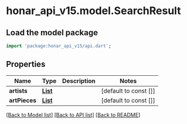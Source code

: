 # honar_api_v15.model.SearchResult

## Load the model package
```dart
import 'package:honar_api_v15/api.dart';
```

## Properties
Name | Type | Description | Notes
------------ | ------------- | ------------- | -------------
**artists** | [**List<User>**](User.md) |  | [default to const []]
**artPieces** | [**List<ArtPieceCompact>**](ArtPieceCompact.md) |  | [default to const []]

[[Back to Model list]](../README.md#documentation-for-models) [[Back to API list]](../README.md#documentation-for-api-endpoints) [[Back to README]](../README.md)


